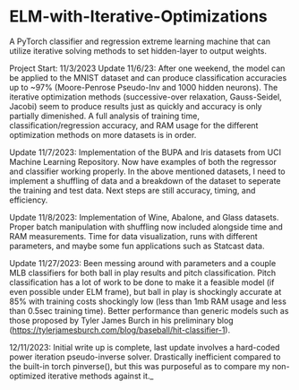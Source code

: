 # ELM-with-Iterative-Optimizations
A PyTorch classifier and regression extreme learning machine that can utilize iterative solving methods to set hidden-layer to output weights. 

Project Start: 11/3/2023
Update 11/6/23: 
After one weekend, the model can be applied to the MNIST dataset and can produce classification accuracies up to ~97% (Moore-Penrose Pseudo-Inv and 1000 hidden neurons).
The iterative optimization methods (successive-over relaxation, Gauss-Seidel, Jacobi) seem to produce results just as quickly and accuracy is only partially dimenished.
A full analysis of training time, classification/regression accuracy, and RAM usage for the different optimization methods on more datasets is in order.

Update 11/7/2023:
Implementation of the BUPA and Iris datasets from UCI Machine Learning Repository. Now have examples of both the regressor and classifier working properly. 
In the above mentioned datasets, I need to implement a shuffling of data and a breakdown of the dataset to seperate the training and test data. Next steps are still accuracy, timing, and efficiency.

Update 11/8/2023:
Implementation of Wine, Abalone, and Glass datasets. Proper batch manipulation with shuffling now included alongside time and RAM measurements. 
Time for data visualization, runs with different parameters, and maybe some fun applications such as Statcast data.

Update 11/27/2023:
Been messing around with parameters and a couple MLB classifiers for both ball in play results and pitch classification. Pitch classification has a lot of work to be done to make it a feasible model (if even possible under ELM frame), but ball in play is shockingly accurate at 85% with training costs shockingly low (less than 1mb RAM usage and less than 0.5sec training time). Better performance than generic models such as those proposed by Tyler James Burch in his preliminary blog (https://tylerjamesburch.com/blog/baseball/hit-classifier-1). 

12/11/2023:
Initial write up is complete, last update involves a hard-coded power iteration pseudo-inverse solver. Drastically inefficient compared to the built-in torch pinverse(), but this was purposeful as to compare my non-optimized iterative methods against it._
